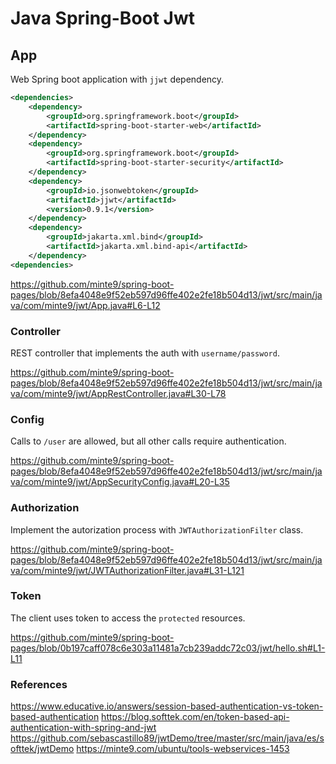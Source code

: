# Java Spring-Boot Jwt

## App

Web Spring boot application with `jjwt` dependency.

~~~xml
<dependencies>
	<dependency>
		<groupId>org.springframework.boot</groupId>
		<artifactId>spring-boot-starter-web</artifactId>
	</dependency>
	<dependency>
		<groupId>org.springframework.boot</groupId>
		<artifactId>spring-boot-starter-security</artifactId>
	</dependency>
	<dependency>
		<groupId>io.jsonwebtoken</groupId>
		<artifactId>jjwt</artifactId>
		<version>0.9.1</version>
	</dependency>
	<dependency>
		<groupId>jakarta.xml.bind</groupId>
		<artifactId>jakarta.xml.bind-api</artifactId>
	</dependency>
<dependencies>
~~~
https://github.com/minte9/spring-boot-pages/blob/8efa4048e9f52eb597d96ffe402e2fe18b504d13/jwt/src/main/java/com/minte9/jwt/App.java#L6-L12

### Controller

REST controller that implements the auth with `username/password`.

https://github.com/minte9/spring-boot-pages/blob/8efa4048e9f52eb597d96ffe402e2fe18b504d13/jwt/src/main/java/com/minte9/jwt/AppRestController.java#L30-L78

### Config

Calls to `/user` are allowed, but all other calls require authentication.

https://github.com/minte9/spring-boot-pages/blob/8efa4048e9f52eb597d96ffe402e2fe18b504d13/jwt/src/main/java/com/minte9/jwt/AppSecurityConfig.java#L20-L35

### Authorization

Implement the autorization process with `JWTAuthorizationFilter` class.

https://github.com/minte9/spring-boot-pages/blob/8efa4048e9f52eb597d96ffe402e2fe18b504d13/jwt/src/main/java/com/minte9/jwt/JWTAuthorizationFilter.java#L31-L121

### Token

The client uses token to access the `protected` resources.

https://github.com/minte9/spring-boot-pages/blob/0b197caff078c6e303a11481a7cb239addc72c03/jwt/hello.sh#L1-L11

### References

https://www.educative.io/answers/session-based-authentication-vs-token-based-authentication
https://blog.softtek.com/en/token-based-api-authentication-with-spring-and-jwt
https://github.com/sebascastillo89/jwtDemo/tree/master/src/main/java/es/softtek/jwtDemo
https://minte9.com/ubuntu/tools-webservices-1453

